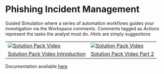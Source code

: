# Phishing Incident Management

Guided Simulation where a series of automation workflows guides your investigation via the Workspace comments. Comments tagged as *Actions* represent the tasks the analyst must do. *Hints* are simply suggestions

|  |  |
| --- | --- |
|[![Solution Pack Video](https://img.youtube.com/vi/eQ0G_Tgr_4M/0.jpg)](https://www.youtube.com/embed/eQ0G_Tgr_4M)|[![Solution Pack Video](https://img.youtube.com/vi/nO4wxCDoxd0/0.jpg)](https://www.youtube.com/embed/nO4wxCDoxd0)
|[Solution Pack Video Introduction](https://www.youtube.com/embed/eQ0G_Tgr_4M)|[Solution Pack Video Part 2](https://www.youtube.com/embed/nO4wxCDoxd0)|

Documentation available [here](docs/README.md)